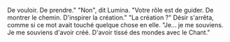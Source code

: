 De vouloir. De prendre." "Non", dit Lumina. "Votre rôle est de guider. De montrer le chemin. D'inspirer la création." "La création ?" Désir s'arrêta, comme si ce mot avait touché quelque chose en elle. "Je... je me souviens. Je me souviens d'avoir créé. D'avoir tissé des mondes avec le Chant."
